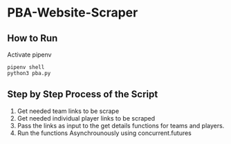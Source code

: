# PBA-Website-Scraper

## How to Run
Activate pipenv
```
pipenv shell
python3 pba.py
```

## Step by Step Process of the Script
1. Get needed team links to be scrape
2. Get needed individual player links to be scraped
3. Pass the links as input to the get details functions for teams and players.
4. Run the functions Asynchrounously using concurrent.futures
